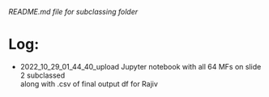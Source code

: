 _README.md file for subclassing folder_  
# Log:  
*  2022_10_29_01_44_40_upload Jupyter notebook with all 64 MFs on slide 2 subclassed  
along with .csv of final output df for Rajiv
